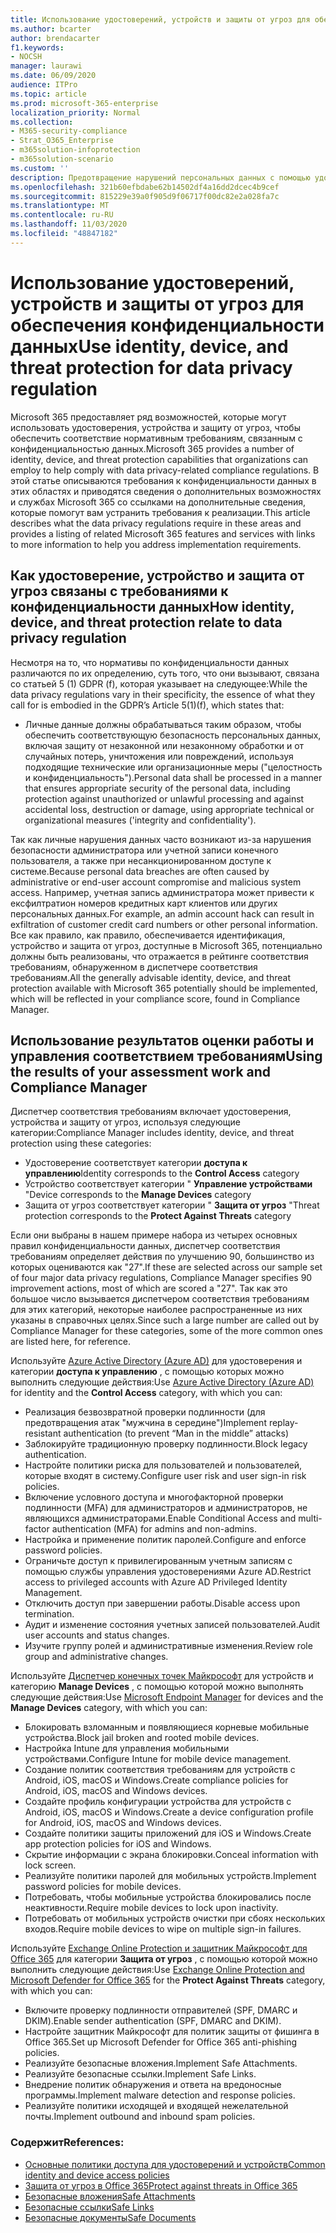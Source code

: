 ```yaml
---
title: Использование удостоверений, устройств и защиты от угроз для обеспечения конфиденциальности данных
ms.author: bcarter
author: brendacarter
f1.keywords:
- NOCSH
manager: laurawi
ms.date: 06/09/2020
audience: ITPro
ms.topic: article
ms.prod: microsoft-365-enterprise
localization_priority: Normal
ms.collection:
- M365-security-compliance
- Strat_O365_Enterprise
- m365solution-infoprotection
- m365solution-scenario
ms.custom: ''
description: Предотвращение нарушений персональных данных с помощью удостоверений, устройств и служб защиты от угроз Microsoft 365.
ms.openlocfilehash: 321b60efbdabe62b14502df4a16dd2dcec4b9cef
ms.sourcegitcommit: 815229e39a0f905d9f06717f00dc82e2a028fa7c
ms.translationtype: MT
ms.contentlocale: ru-RU
ms.lasthandoff: 11/03/2020
ms.locfileid: "48847182"
---
```

# <a name="use-identity-device-and-threat-protection-for-data-privacy-regulation"></a><span data-ttu-id="3fe99-103">Использование удостоверений, устройств и защиты от угроз для обеспечения конфиденциальности данных</span><span class="sxs-lookup"><span data-stu-id="3fe99-103">Use identity, device, and threat protection for data privacy regulation</span></span>

<span data-ttu-id="3fe99-104">Microsoft 365 предоставляет ряд возможностей, которые могут использовать удостоверения, устройства и защиту от угроз, чтобы обеспечить соответствие нормативным требованиям, связанным с конфиденциальностью данных.</span><span class="sxs-lookup"><span data-stu-id="3fe99-104">Microsoft 365 provides a number of identity, device, and threat protection capabilities that organizations can employ to help comply with data privacy-related compliance regulations.</span></span> <span data-ttu-id="3fe99-105">В этой статье описываются требования к конфиденциальности данных в этих областях и приводятся сведения о дополнительных возможностях и службах Microsoft 365 со ссылками на дополнительные сведения, которые помогут вам устранить требования к реализации.</span><span class="sxs-lookup"><span data-stu-id="3fe99-105">This article describes what the data privacy regulations require in these areas and provides a listing of related Microsoft 365 features and services with links to more information to help you address implementation requirements.</span></span>

## <a name="how-identity-device-and-threat-protection-relate-to-data-privacy-regulation"></a><span data-ttu-id="3fe99-106">Как удостоверение, устройство и защита от угроз связаны с требованиями к конфиденциальности данных</span><span class="sxs-lookup"><span data-stu-id="3fe99-106">How identity, device, and threat protection relate to data privacy regulation</span></span>

<span data-ttu-id="3fe99-107">Несмотря на то, что нормативы по конфиденциальности данных различаются по их определению, суть того, что они вызывают, связана со статьей 5 (1) GDPR (f), которая указывает на следующее:</span><span class="sxs-lookup"><span data-stu-id="3fe99-107">While the data privacy regulations vary in their specificity, the essence of what they call for is embodied in the GDPR’s Article 5(1)(f), which states that:</span></span> 

- <span data-ttu-id="3fe99-108">Личные данные должны обрабатываться таким образом, чтобы обеспечить соответствующую безопасность персональных данных, включая защиту от незаконной или незаконному обработки и от случайных потерь, уничтожения или повреждений, используя подходящие технические или организационные меры ("целостность и конфиденциальность").</span><span class="sxs-lookup"><span data-stu-id="3fe99-108">Personal data shall be processed in a manner that ensures appropriate security of the personal data, including protection against unauthorized or unlawful processing and against accidental loss, destruction or damage, using appropriate technical or organizational measures ('integrity and confidentiality').</span></span>

<span data-ttu-id="3fe99-109">Так как личные нарушения данных часто возникают из-за нарушения безопасности администратора или учетной записи конечного пользователя, а также при несанкционированном доступе к системе.</span><span class="sxs-lookup"><span data-stu-id="3fe99-109">Because personal data breaches are often caused by administrative or end-user account compromise and malicious system access.</span></span> <span data-ttu-id="3fe99-110">Например, учетная запись администратора может привести к ексфилтратион номеров кредитных карт клиентов или других персональных данных.</span><span class="sxs-lookup"><span data-stu-id="3fe99-110">For example, an admin account hack can result in exfiltration of customer credit card numbers or other personal information.</span></span> <span data-ttu-id="3fe99-111">Все как правило, как правило, обеспечивается идентификация, устройство и защита от угроз, доступные в Microsoft 365, потенциально должны быть реализованы, что отражается в рейтинге соответствия требованиям, обнаруженном в диспетчере соответствия требованиям.</span><span class="sxs-lookup"><span data-stu-id="3fe99-111">All the generally advisable identity, device, and threat protection available with Microsoft 365 potentially should be implemented, which will be reflected in your compliance score, found in Compliance Manager.</span></span>

## <a name="using-the-results-of-your-assessment-work-and-compliance-manager"></a><span data-ttu-id="3fe99-112">Использование результатов оценки работы и управления соответствием требованиям</span><span class="sxs-lookup"><span data-stu-id="3fe99-112">Using the results of your assessment work and Compliance Manager</span></span>

<span data-ttu-id="3fe99-113">Диспетчер соответствия требованиям включает удостоверения, устройства и защиту от угроз, используя следующие категории:</span><span class="sxs-lookup"><span data-stu-id="3fe99-113">Compliance Manager includes identity, device, and threat protection using these categories:</span></span>

- <span data-ttu-id="3fe99-114">Удостоверение соответствует категории **доступа к управлению**</span><span class="sxs-lookup"><span data-stu-id="3fe99-114">Identity corresponds to the **Control Access** category</span></span>
- <span data-ttu-id="3fe99-115">Устройство соответствует категории " **Управление устройствами** "</span><span class="sxs-lookup"><span data-stu-id="3fe99-115">Device corresponds to the **Manage Devices** category</span></span>
- <span data-ttu-id="3fe99-116">Защита от угроз соответствует категории " **Защита от угроз** "</span><span class="sxs-lookup"><span data-stu-id="3fe99-116">Threat protection corresponds to the **Protect Against Threats** category</span></span>
 
<span data-ttu-id="3fe99-117">Если они выбраны в нашем примере набора из четырех основных правил конфиденциальности данных, диспетчер соответствия требованиям определяет действия по улучшению 90, большинство из которых оцениваются как "27".</span><span class="sxs-lookup"><span data-stu-id="3fe99-117">If these are selected across our sample set of four major data privacy regulations, Compliance Manager specifies 90 improvement actions, most of which are scored a "27".</span></span> <span data-ttu-id="3fe99-118">Так как это большое число вызывается диспетчером соответствия требованиям для этих категорий, некоторые наиболее распространенные из них указаны в справочных целях.</span><span class="sxs-lookup"><span data-stu-id="3fe99-118">Since such a large number are called out by Compliance Manager for these categories, some of the more common ones are listed here, for reference.</span></span>

<span data-ttu-id="3fe99-119">Используйте [Azure Active Directory (Azure AD)](https://azure.microsoft.com/services/active-directory/) для удостоверения и категории **доступа к управлению** , с помощью которых можно выполнить следующие действия:</span><span class="sxs-lookup"><span data-stu-id="3fe99-119">Use [Azure Active Directory (Azure AD)](https://azure.microsoft.com/services/active-directory/) for identity and the **Control Access** category, with which you can:</span></span>

- <span data-ttu-id="3fe99-120">Реализация безвозвратной проверки подлинности (для предотвращения атак "мужчина в середине")</span><span class="sxs-lookup"><span data-stu-id="3fe99-120">Implement replay-resistant authentication (to prevent “Man in the middle” attacks)</span></span>
- <span data-ttu-id="3fe99-121">Заблокируйте традиционную проверку подлинности.</span><span class="sxs-lookup"><span data-stu-id="3fe99-121">Block legacy authentication.</span></span>
- <span data-ttu-id="3fe99-122">Настройте политики риска для пользователей и пользователей, которые входят в систему.</span><span class="sxs-lookup"><span data-stu-id="3fe99-122">Configure user risk and user sign-in risk policies.</span></span>
- <span data-ttu-id="3fe99-123">Включение условного доступа и многофакторной проверки подлинности (MFA) для администраторов и администраторов, не являющихся администраторами.</span><span class="sxs-lookup"><span data-stu-id="3fe99-123">Enable Conditional Access and multi-factor authentication (MFA) for admins and non-admins.</span></span>
- <span data-ttu-id="3fe99-124">Настройка и применение политик паролей.</span><span class="sxs-lookup"><span data-stu-id="3fe99-124">Configure and enforce password policies.</span></span>
- <span data-ttu-id="3fe99-125">Ограничьте доступ к привилегированным учетным записям с помощью службы управления удостоверениями Azure AD.</span><span class="sxs-lookup"><span data-stu-id="3fe99-125">Restrict access to privileged accounts with Azure AD Privileged Identity Management.</span></span>
- <span data-ttu-id="3fe99-126">Отключить доступ при завершении работы.</span><span class="sxs-lookup"><span data-stu-id="3fe99-126">Disable access upon termination.</span></span>
- <span data-ttu-id="3fe99-127">Аудит и изменение состояния учетных записей пользователей.</span><span class="sxs-lookup"><span data-stu-id="3fe99-127">Audit user accounts and status changes.</span></span>
- <span data-ttu-id="3fe99-128">Изучите группу ролей и административные изменения.</span><span class="sxs-lookup"><span data-stu-id="3fe99-128">Review role group and administrative changes.</span></span>

<span data-ttu-id="3fe99-129">Используйте [Диспетчер конечных точек Майкрософт](https://www.microsoft.com/microsoft-365/microsoft-endpoint-manager) для устройств и категорию **Manage Devices** , с помощью которой можно выполнять следующие действия:</span><span class="sxs-lookup"><span data-stu-id="3fe99-129">Use [Microsoft Endpoint Manager](https://www.microsoft.com/microsoft-365/microsoft-endpoint-manager) for devices and the **Manage Devices** category, with which you can:</span></span>

- <span data-ttu-id="3fe99-130">Блокировать взломанным и появляющиеся корневые мобильные устройства.</span><span class="sxs-lookup"><span data-stu-id="3fe99-130">Block jail broken and rooted mobile devices.</span></span>
- <span data-ttu-id="3fe99-131">Настройка Intune для управления мобильными устройствами.</span><span class="sxs-lookup"><span data-stu-id="3fe99-131">Configure Intune for mobile device management.</span></span>
- <span data-ttu-id="3fe99-132">Создание политик соответствия требованиям для устройств с Android, iOS, macOS и Windows.</span><span class="sxs-lookup"><span data-stu-id="3fe99-132">Create compliance policies for Android, iOS, macOS and Windows devices.</span></span>
- <span data-ttu-id="3fe99-133">Создайте профиль конфигурации устройства для устройств с Android, iOS, macOS и Windows.</span><span class="sxs-lookup"><span data-stu-id="3fe99-133">Create a device configuration profile for Android, iOS, macOS and Windows devices.</span></span>
- <span data-ttu-id="3fe99-134">Создайте политики защиты приложений для iOS и Windows.</span><span class="sxs-lookup"><span data-stu-id="3fe99-134">Create app protection policies for iOS and Windows.</span></span>
- <span data-ttu-id="3fe99-135">Скрытие информации с экрана блокировки.</span><span class="sxs-lookup"><span data-stu-id="3fe99-135">Conceal information with lock screen.</span></span>
- <span data-ttu-id="3fe99-136">Реализуйте политики паролей для мобильных устройств.</span><span class="sxs-lookup"><span data-stu-id="3fe99-136">Implement password policies for mobile devices.</span></span>
- <span data-ttu-id="3fe99-137">Потребовать, чтобы мобильные устройства блокировались после неактивности.</span><span class="sxs-lookup"><span data-stu-id="3fe99-137">Require mobile devices to lock upon inactivity.</span></span>
- <span data-ttu-id="3fe99-138">Потребовать от мобильных устройств очистки при сбоях нескольких входов.</span><span class="sxs-lookup"><span data-stu-id="3fe99-138">Require mobile devices to wipe on multiple sign-in failures.</span></span>

<span data-ttu-id="3fe99-139">Используйте [Exchange Online Protection и защитник Майкрософт для Office 365](../security/office-365-security/office-365-atp.md) для категории **Защита от угроз** , с помощью которой можно выполнить следующие действия:</span><span class="sxs-lookup"><span data-stu-id="3fe99-139">Use [Exchange Online Protection and Microsoft Defender for Office 365](../security/office-365-security/office-365-atp.md) for the **Protect Against Threats** category, with which you can:</span></span>

- <span data-ttu-id="3fe99-140">Включите проверку подлинности отправителей (SPF, DMARC и DKIM).</span><span class="sxs-lookup"><span data-stu-id="3fe99-140">Enable sender authentication (SPF, DMARC and DKIM).</span></span>
- <span data-ttu-id="3fe99-141">Настройте защитник Майкрософт для политик защиты от фишинга в Office 365.</span><span class="sxs-lookup"><span data-stu-id="3fe99-141">Set up Microsoft Defender for Office 365 anti-phishing policies.</span></span>
- <span data-ttu-id="3fe99-142">Реализуйте безопасные вложения.</span><span class="sxs-lookup"><span data-stu-id="3fe99-142">Implement Safe Attachments.</span></span>
- <span data-ttu-id="3fe99-143">Реализуйте безопасные ссылки.</span><span class="sxs-lookup"><span data-stu-id="3fe99-143">Implement Safe Links.</span></span>
- <span data-ttu-id="3fe99-144">Внедрение политик обнаружения и ответа на вредоносные программы.</span><span class="sxs-lookup"><span data-stu-id="3fe99-144">Implement malware detection and response policies.</span></span>
- <span data-ttu-id="3fe99-145">Реализуйте политики исходящей и входящей нежелательной почты.</span><span class="sxs-lookup"><span data-stu-id="3fe99-145">Implement outbound and inbound spam policies.</span></span>

### <a name="references"></a><span data-ttu-id="3fe99-146">Содержит</span><span class="sxs-lookup"><span data-stu-id="3fe99-146">References:</span></span>

- [<span data-ttu-id="3fe99-147">Основные политики доступа для удостоверений и устройств</span><span class="sxs-lookup"><span data-stu-id="3fe99-147">Common identity and device access policies</span></span>](../security/office-365-security/identity-access-policies.md)
- [<span data-ttu-id="3fe99-148">Защита от угроз в Office 365</span><span class="sxs-lookup"><span data-stu-id="3fe99-148">Protect against threats in Office 365</span></span>](https://support.office.com/article/protect-against-threats-in-office-365-b10023f6-f30f-45d3-b3ad-b71aa4aa0d58)
- [<span data-ttu-id="3fe99-149">Безопасные вложения</span><span class="sxs-lookup"><span data-stu-id="3fe99-149">Safe Attachments</span></span>](../security/office-365-security/atp-safe-attachments.md)
- [<span data-ttu-id="3fe99-150">Безопасные ссылки</span><span class="sxs-lookup"><span data-stu-id="3fe99-150">Safe Links</span></span>](../security/office-365-security/atp-safe-links.md)
- [<span data-ttu-id="3fe99-151">Безопасные документы</span><span class="sxs-lookup"><span data-stu-id="3fe99-151">Safe Documents</span></span>](../security/office-365-security/safe-docs.md)

